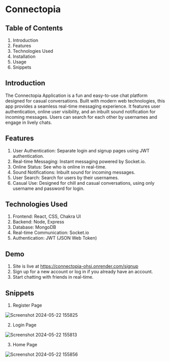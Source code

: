 
# Connectopia




## Table of Contents

1. Introduction
2. Features
3. Technologies Used
4. Installation
5. Usage
6. Snippets

 


## Introduction

The Connectopia Application is a fun and easy-to-use chat platform designed for casual conversations. Built with modern web technologies, this app provides a seamless real-time messaging experience. It features user authentication, online user visibility, and an inbuilt sound notification for incoming messages. Users can search for each other by usernames and engage in lively chats.
## Features

1. User Authentication: Separate login and signup pages using JWT authentication.
2. Real-time Messaging: Instant messaging powered by Socket.io.
3. Online Status: See who is online in real-time.
4. Sound Notifications: Inbuilt sound for incoming messages.
5. User Search: Search for users by their usernames.
6. Casual Use: Designed for chill and casual conversations, using only username and password for login.
## Technologies Used

1. Frontend: React, CSS, Chakra UI
2. Backend: Node, Express
3. Database: MongoDB
4. Real-time Communication: Socket.io
5. Authentication: JWT (JSON Web Token)
## Demo

1. Site is live at https://connectopia-ohsi.onrender.com/signup
2. Sign up for a new account or log in if you already have an account.
3. Start chatting with friends in real-time.

## Snippets

1. Register Page
   
![Screenshot 2024-05-22 155825](https://github.com/shashankmishra4702/Connectopia/assets/105141896/b81898b6-cf86-4b65-a426-3ed51bd7bb1b)

2. Login Page
   
![Screenshot 2024-05-22 155813](https://github.com/shashankmishra4702/Connectopia/assets/105141896/1e4e5678-63e5-480a-8dcc-443fe1598aea)

3. Home Page
   
![Screenshot 2024-05-22 155856](https://github.com/shashankmishra4702/Connectopia/assets/105141896/0f7c2abd-16ee-4420-bf22-e8a1037f4afe)

